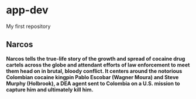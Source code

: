 # app-dev
 My first repository
## Narcos

**Narcos tells the true-life story of the growth and spread of cocaine drug cartels across the globe and attendant efforts of law enforcement to meet them head on in brutal, bloody conflict. It centers around the notorious Colombian cocaine kingpin Pablo Escobar (Wagner Moura) and Steve Murphy (Holbrook), a DEA agent sent to Colombia on a U.S. mission to capture him and ultimately kill him.**
